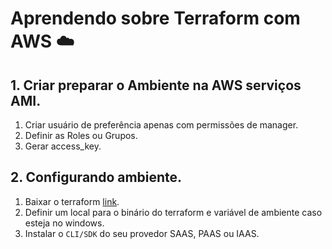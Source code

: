 # Aprendendo sobre Terraform com AWS :cloud:

## 1. Criar preparar o Ambiente na AWS serviços AMI.

1. Criar usuário de preferência apenas com permissões de manager.
2. Definir as Roles ou Grupos.
3. Gerar access_key.


## 2. Configurando ambiente.
1. Baixar o terraform [link](https://developer.hashicorp.com/terraform/downloads?product_intent=terraform).
2. Definir um local para o binário do terraform e variável de ambiente caso esteja no windows.
3. Instalar o `CLI/SDK` do seu provedor SAAS, PAAS ou IAAS.
